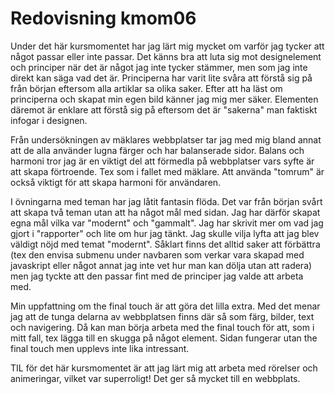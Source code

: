 ---
---
Redovisning kmom06
=========================

Under det här kursmomentet har jag lärt mig mycket om varför jag tycker att något passar eller inte passar. Det känns bra att luta sig mot designelement och principer när det är något jag inte tycker stämmer, men som jag inte direkt kan säga vad det är. Principerna har varit lite svåra att förstå sig på från början eftersom alla artiklar sa olika saker. Efter att ha läst om principerna och skapat min egen bild känner jag mig mer säker. Elementen däremot är enklare att förstå sig på eftersom det är "sakerna" man faktiskt infogar i designen.

Från undersökningen av mäklares  webbplatser tar jag med mig bland annat att de alla använder lugna färger och har balanserade sidor. Balans och harmoni tror jag är en viktigt del att förmedla på webbplatser vars syfte är att skapa förtroende. Tex som i fallet med mäklare. Att använda "tomrum" är också viktigt för att skapa harmoni för användaren.

I övningarna med teman har jag låtit fantasin flöda. Det var från början svårt att skapa två teman utan att ha något mål med sidan. Jag har därför skapat egna mål vilka var "modernt" och "gammalt". Jag har skrivit mer om vad jag gjort i "rapporter" och lite om hur jag tänkt. Jag skulle vilja lyfta att jag blev väldigt nöjd med temat "modernt". Såklart finns det alltid saker att förbättra (tex den envisa submenu under navbaren som verkar vara skapad med javaskript eller något annat jag inte vet hur man kan dölja utan att radera) men jag tyckte att den passar fint med de principer jag valde att arbeta med.

Min uppfattning om the final touch är att göra det lilla extra. Med det menar jag att de tunga delarna av webbplatsen finns där så som färg, bilder, text och navigering. Då kan man börja arbeta med the final touch för att, som i mitt fall, tex lägga till en skugga på något element. Sidan fungerar utan the final touch men upplevs inte lika intressant.

TIL för det här kursmomentet är att jag lärt mig att arbeta med rörelser och animeringar, vilket var superroligt! Det ger så mycket till en webbplats.
